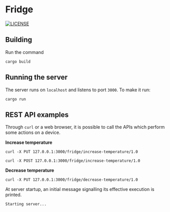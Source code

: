 # Fridge

[![LICENSE][license badge]][license]

## Building

Run the command

```console
cargo build
```

## Running the server

The server runs on `localhost` and listens to port `3000`. To make it run:

```console
cargo run
```

## REST API examples

Through `curl` or a web browser, it is possible to call the APIs which perform
some actions on a device.

**Increase temperature**

```console
curl -X PUT 127.0.0.1:3000/fridge/increase-temperature/1.0
```

```console
curl -X POST 127.0.0.1:3000/fridge/increase-temperature/1.0
```

**Decrease temperature**

```console
curl -X PUT 127.0.0.1:3000/fridge/decrease-temperature/1.0
```

At server startup, an initial message signalling its effective execution
is printed.

```
Starting server...
```

<!-- Links -->
[license]: https://github.com/SoftengPoliTo/ascot/blob/master/LICENSE-MIT

<!-- Badges -->
[license badge]: https://img.shields.io/badge/license-MIT-blue.svg
